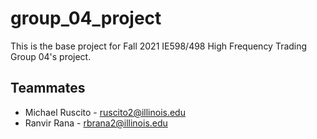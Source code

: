 # group_04_project

This is the base project for Fall 2021 IE598/498 High Frequency Trading Group 04's project.

## Teammates
- Michael Ruscito - ruscito2@illinois.edu
- Ranvir Rana - rbrana2@illinois.edu
